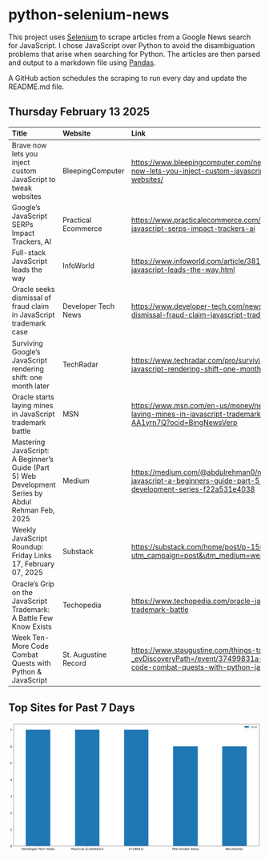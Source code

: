 # python-selenium-news

This project uses [Selenium](https://www.seleniumhq.org/) to scrape articles from a Google News search for JavaScript.
I chose JavaScript over Python to avoid the disambiguation problems that arise when searching for Python.
The articles are then parsed and output to a markdown file using [Pandas](https://pandas.pydata.org/).

A GitHub action schedules the scraping to run every day and update the README.md file.

## Thursday February 13 2025


| Title                                                                                                 | Website              | Link                                                                                                                                       |
|:------------------------------------------------------------------------------------------------------|:---------------------|:-------------------------------------------------------------------------------------------------------------------------------------------|
| Brave now lets you inject custom JavaScript to tweak websites                                         | BleepingComputer     | https://www.bleepingcomputer.com/news/software/brave-now-lets-you-inject-custom-javascript-to-tweak-websites/                              |
| Google’s JavaScript SERPs Impact Trackers, AI                                                         | Practical Ecommerce  | https://www.practicalecommerce.com/googles-javascript-serps-impact-trackers-ai                                                             |
| Full-stack JavaScript leads the way                                                                   | InfoWorld            | https://www.infoworld.com/article/3818841/full-stack-javascript-leads-the-way.html                                                         |
| Oracle seeks dismissal of fraud claim in JavaScript trademark case                                    | Developer Tech News  | https://www.developer-tech.com/news/oracle-seeks-dismissal-fraud-claim-javascript-trademark-case/                                          |
| Surviving Google’s JavaScript rendering shift: one month later                                        | TechRadar            | https://www.techradar.com/pro/surviving-googles-javascript-rendering-shift-one-month-later                                                 |
| Oracle starts laying mines in JavaScript trademark battle                                             | MSN                  | https://www.msn.com/en-us/money/news/oracle-starts-laying-mines-in-javascript-trademark-battle/ar-AA1yrn7Q?ocid=BingNewsVerp               |
| Mastering JavaScript: A Beginner’s Guide (Part 5)  Web Development Series  by Abdul Rehman  Feb, 2025 | Medium               | https://medium.com/@abdulrehman0/mastering-javascript-a-beginners-guide-part-5-web-development-series-f22a531e4038                         |
| Weekly JavaScript Roundup: Friday Links 17, February 07, 2025                                         | Substack             | https://substack.com/home/post/p-156640613?utm_campaign=post&utm_medium=web                                                                |
| Oracle’s Grip on the JavaScript Trademark: A Battle Few Know Exists                                   | Techopedia           | https://www.techopedia.com/oracle-javascript-trademark-battle                                                                              |
| Week Ten- More Code Combat Quests with Python & JavaScript                                            | St. Augustine Record | https://www.staugustine.com/things-to-do/events/?_evDiscoveryPath=/event/37499831a-week-ten-more-code-combat-quests-with-python-javascript |
## Top Sites for Past 7 Days

![Graph of Top Sites](https://raw.githubusercontent.com/dan-mba/python-selenium-news/main/last-week.png)
